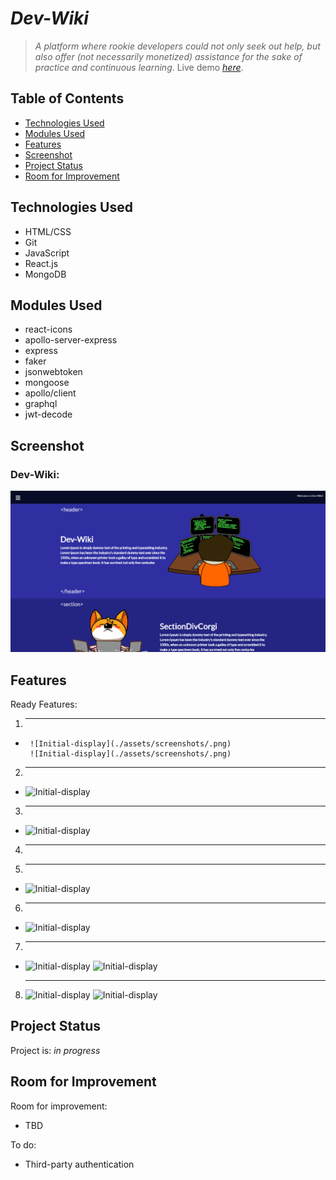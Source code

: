 # _Dev-Wiki_
> _A platform where rookie developers could not only seek out help, but also offer (not necessarily monetized) assistance for the sake of practice and continuous learning_.
> Live demo [_here_](https://dev-wiki-io.herokuapp.com/). 

## Table of Contents
* [Technologies Used](#technologies-used)
* [Modules Used](#modules-used)
* [Features](#features)
* [Screenshot](#screenshot)
* [Project Status](#project-status)
* [Room for Improvement](#room-for-improvement)

## Technologies Used
- HTML/CSS
- Git
- JavaScript
- React.js
- MongoDB

## Modules Used
- react-icons
- apollo-server-express
- express
- faker
- jsonwebtoken
- mongoose
- apollo/client
- graphql
- jwt-decode


## Screenshot
### Dev-Wiki:
![Main-screenshot](./assets/screenshot/main.png)


## Features
Ready Features:
1. ****
- 
       ![Initial-display](./assets/screenshots/.png)
       ![Initial-display](./assets/screenshots/.png)


2. ****
-       
  ![Initial-display](./assets/screenshots/.png)

3. ****
- 
    ![Initial-display](./assets/screenshots/.png)
    
4. ****    

5. **** 
-
    ![Initial-display](./assets/screenshots/.png)

6. ****
- 
    ![Initial-display](./assets/screenshots/.png)    
    
7. ****
- 
    ![Initial-display](./assets/screenshots/.png)
    ![Initial-display](./assets/screenshots/.png)


8. ****
    ![Initial-display](./assets/screenshots/.png)
    ![Initial-display](./assets/screenshots/.png)


## Project Status
Project is: _in progress_


## Room for Improvement
Room for improvement:
- TBD

To do:
- Third-party authentication 
